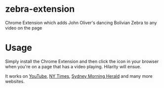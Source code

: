 # zebra-extension
Chrome Extension which adds John Oliver's dancing Bolivian Zebra to any video on the page

# Usage

Simply install the Chrome Extension and then click the icon in your browser when you're on a page that has a video playing. Hilarity will ensue.

It works on [YouTube](http://youtube.com), [NY Times](http://nytimes.com), [Sydney Morning Herald](http://smh.com.au) and many more websites.
